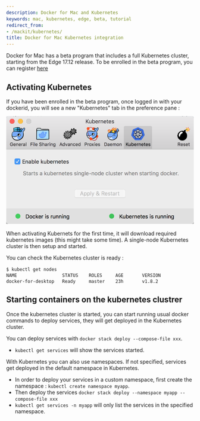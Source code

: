 ```yaml
---
description: Docker for Mac and Kubernetes
keywords: mac, kubernetes, edge, beta, tutorial
redirect_from:
- /mackit/kubernetes/
title: Docker for Mac Kubernetes integration
---
```


Docker for Mac has a beta program that includes a full Kubernetes cluster, starting from the Edge 17.12 release.
To be enrolled in the beta program, you can register [here](https://beta.docker.com/)

## Activating Kubernetes

If you have been enrolled in the beta program, once logged in with your dockerid, you will see a new "Kubernetes" tab in the preference pane : 

![Docker kubernetes tab](images/enable-kubernetes.png)

When activating Kubernets for the first time, it will download required kubernetes images (this might take some time). A single-node Kubernetes cluster is then setup and started.  

You can check the Kubernetes cluster is ready : 
``` 
$ kubectl get nodes
NAME                 STATUS    ROLES     AGE       VERSION
docker-for-desktop   Ready     master    23h       v1.8.2
```

## Starting containers on the kubernetes clustrer

Once the kubernetes cluster is started, you can start running usual docker commands to deploy services, they will get deployed in the Kubernetes cluster.

You can deploy services with `docker stack deploy --compose-file xxx`.  
- `kubectl get services` will show the services started.

With Kubernetes you can also use namespaces. If not specified, services get deployed in the default namespace in Kubernetes.
- In order to deploy your services in a custom namespace, first create the namespace : `kubectl create namespace myapp`. 
- Then deploy the services `docker stack deploy --namespace myapp --compose-file xxx`
- `kubectl get services -n myapp` will only list the services in the specified namespace. 
